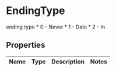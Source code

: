 

# EndingType

ending type   * 0 - Never     * 1 - Date     * 2 - In   

## Properties

| Name | Type | Description | Notes |
|------------ | ------------- | ------------- | -------------|



